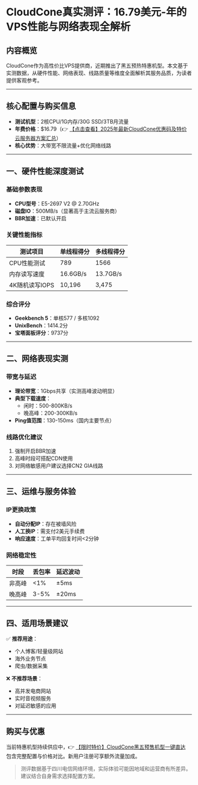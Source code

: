 # CloudCone真实测评：16.79美元-年的VPS性能与网络表现全解析

## 内容概览
CloudCone作为高性价比VPS提供商，近期推出了黑五预热特惠机型。本文基于实测数据，从硬件性能、网络表现、线路质量等维度全面解析其服务品质，为读者提供客观参考。

---

## 核心配置与购买信息
- **测试机型**：2核CPU/1G内存/30G SSD/3TB月流量
- **年费价格**：$16.79（👉 [【点击查看】2025年最新CloudCone优惠码及特价云服务器方案汇总](https://bit.ly/Cloudcone)）
- **核心优势**：大带宽不限流量+优化网络线路

---

## 一、硬件性能深度测试

### 基础参数表现
- **CPU型号**：E5-2697 V2 @ 2.70GHz
- **磁盘IO**：500MB/s（显著高于主流云服务商）
- **BBR加速**：已默认开启

### 关键性能指标
| 测试项目       | 单线程得分 | 多线程得分 |
|----------------|------------|------------|
| CPU性能测试    | 789        | 1566       |
| 内存读写速度   | 16.6GB/s   | 13.7GB/s   |
| 4K随机读写IOPS | 10,196     | 3,475      |

### 综合评分
- **Geekbench 5**：单核577 / 多核1092
- **UnixBench**：1414.2分
- **宝塔面板评分**：9737分

---

## 二、网络表现实测

### 带宽与延迟
- **理论带宽**：1Gbps共享（实测高峰波动明显）
- **典型下载速度**：
  - 闲时：500-800KB/s
  - 晚高峰：200-300KB/s
- **Ping值范围**：130-150ms（国内主要节点）

### 线路优化建议
1. 强制开启BBR加速
2. 高峰时段可搭配CDN使用
3. 对网络敏感用户建议选择CN2 GIA线路

---

## 三、运维与服务体验

### IP更换政策
- **自动分配IP**：存在被墙风险
- **人工换IP**：需支付2美元手续费
- **响应速度**：工单平均回复时间<2分钟

### 网络稳定性
| 时段     | 丢包率 | 延迟波动 |
|----------|--------|----------|
| 非高峰   | <1%    | ±5ms     |
| 晚高峰   | 3-5%   | ±20ms    |

---

## 四、适用场景建议
✅ **推荐用途**：
- 个人博客/轻量级网站
- 海外业务节点
- 爬虫/数据采集

❌ **不推荐场景**：
- 高并发电商网站
- 实时音视频服务
- 对延迟敏感的应用

---

## 购买与优惠
当前特惠机型持续供应中，👉 [【限时特价】CloudCone黑五预售机型一键直达](https://bit.ly/Cloudcone) 包含完整配置与价格对比。新用户注册可享额外流量加成。

> 测评数据基于四川电信网络环境，实际体验可能因地域和运营商有所差异。建议结合自身需求选择配置方案。
